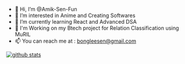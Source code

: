- 👋 Hi, I’m @Amik-Sen-Fun
- 👀 I’m interested in Anime and Creating Softwares
- 🌱 I’m currently learning React and Advanced DSA
- :book: I'm Working on my Btech project for Relation Classification using MuRIL 
- 📫 You can reach me at : bongleesen@gmail.com

[![github stats](https://github-readme-stats.vercel.app/api?username=Amik-Sen-Fun&show_icons=true&hide_border=False)](https://github.com/Amik-Sen-Fun)
